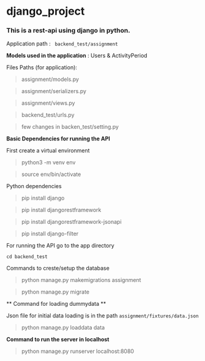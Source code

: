 # django_project
### This is a rest-api using django in python.

Application path : ``` backend_test/assignment```

**Models used in the application** : Users & ActivityPeriod

Files Paths (for application): 
> assignment/models.py

> assignment/serializers.py

> assignment/views.py

> backend_test/urls.py

> few changes in backen_test/setting.py
 
 
**Basic Dependencies for running the API**

First create a virtual environment
>python3 -m venv env

>source env/bin/activate

Python dependencies
>pip install django

>pip install djangorestframework

>pip install djangorestframework-jsonapi

>pip install django-filter

For running the API go to the app directory

```cd backend_test```
 
 Commands to creste/setup the database
 
>python manage.py makemigrations assignment

>python manage.py migrate


** Command for loading dummydata **

Json file for initial data loading is in the path ```assignment/fixtures/data.json```
 
> python manage.py loaddata data

**Command to run the server in localhost**
> python manage.py runserver localhost:8080


 